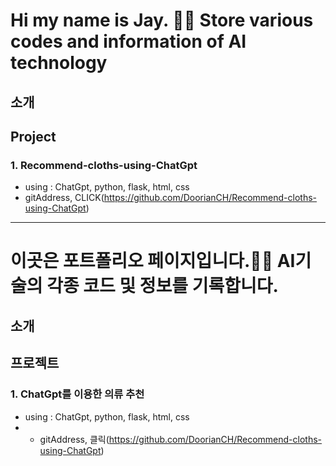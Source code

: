# Hi my name is Jay. 👋👋 Store various codes and information of AI technology

## 소개

## Project
  ### 1. Recommend-cloths-using-ChatGpt
  - using : ChatGpt, python, flask, html, css
  - gitAddress, CLICK(https://github.com/DoorianCH/Recommend-cloths-using-ChatGpt)

* * *



# 이곳은 포트폴리오 페이지입니다.👋👋 AI기술의 각종 코드 및 정보를 기록합니다.

## 소개

## 프로젝트
  ### 1. ChatGpt를 이용한 의류 추천 
  - using :  ChatGpt, python, flask, html, css
  - - gitAddress, 클릭(https://github.com/DoorianCH/Recommend-cloths-using-ChatGpt)

<!--
**DoorianCH/DoorianCH** is a ✨ _special_ ✨ repository because its `README.md` (this file) appears on your GitHub profile.

Here are some ideas to get you started:

- 🔭 I’m currently working on ...
- 🌱 I’m currently learning ...
- 👯 I’m looking to collaborate on ...
- 🤔 I’m looking for help with ...
- 💬 Ask me about ...
- 📫 How to reach me: ...
- 😄 Pronouns: ...
- ⚡ Fun fact: ...
-->

